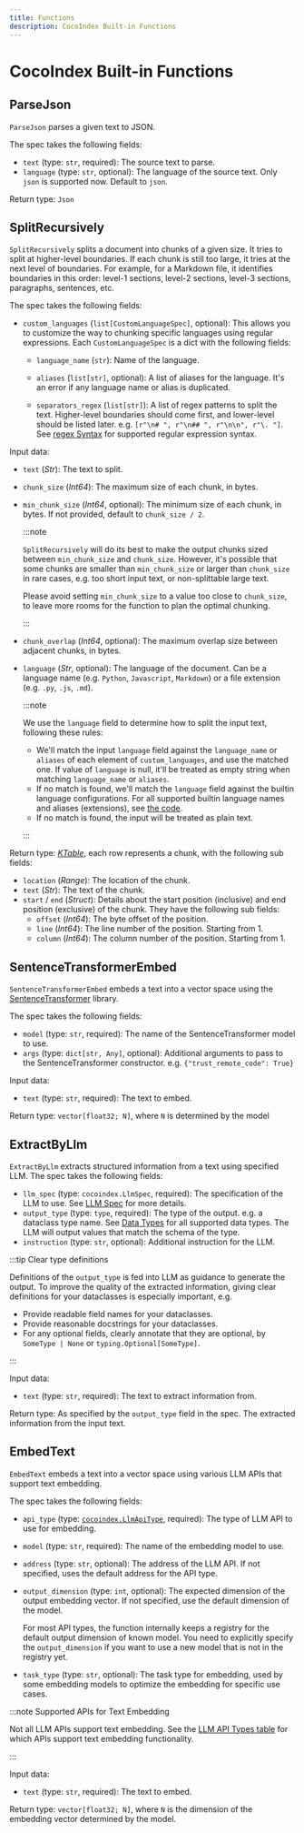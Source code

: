 ```yaml
---
title: Functions
description: CocoIndex Built-in Functions
---
```


# CocoIndex Built-in Functions

## ParseJson

`ParseJson` parses a given text to JSON.

The spec takes the following fields:

*   `text` (type: `str`, required): The source text to parse.
*   `language` (type: `str`, optional): The language of the source text.  Only `json` is supported now.  Default to `json`.

Return type: `Json`

## SplitRecursively

`SplitRecursively` splits a document into chunks of a given size.
It tries to split at higher-level boundaries. If each chunk is still too large, it tries at the next level of boundaries.
For example, for a Markdown file, it identifies boundaries in this order: level-1 sections, level-2 sections, level-3 sections, paragraphs, sentences, etc.

The spec takes the following fields:

*   `custom_languages` (`list[CustomLanguageSpec]`, optional): This allows you to customize the way to chunking specific languages using regular expressions. Each `CustomLanguageSpec` is a dict with the following fields:
    *   `language_name` (`str`): Name of the language.
    *   `aliases` (`list[str]`, optional): A list of aliases for the language.
        It's an error if any language name or alias is duplicated.

    *   `separators_regex` (`list[str]`): A list of regex patterns to split the text.
        Higher-level boundaries should come first, and lower-level should be listed later. e.g. `[r"\n# ", r"\n## ", r"\n\n", r"\. "]`.
        See [regex Syntax](https://docs.rs/regex/latest/regex/#syntax) for supported regular expression syntax.

Input data:

*   `text` (*Str*): The text to split.
*   `chunk_size` (*Int64*): The maximum size of each chunk, in bytes.
*   `min_chunk_size` (*Int64*, optional): The minimum size of each chunk, in bytes. If not provided, default to `chunk_size / 2`.

    :::note

    `SplitRecursively` will do its best to make the output chunks sized between `min_chunk_size` and `chunk_size`.
    However, it's possible that some chunks are smaller than `min_chunk_size` or larger than `chunk_size` in rare cases, e.g. too short input text, or non-splittable large text.

    Please avoid setting `min_chunk_size` to a value too close to `chunk_size`, to leave more rooms for the function to plan the optimal chunking.

    :::

*   `chunk_overlap` (*Int64*, optional): The maximum overlap size between adjacent chunks, in bytes.
*   `language` (*Str*, optional): The language of the document.
    Can be a language name (e.g. `Python`, `Javascript`, `Markdown`) or a file extension (e.g. `.py`, `.js`, `.md`).


    :::note

    We use the `language` field to determine how to split the input text, following these rules:

    *   We'll match the input `language` field against the `language_name` or `aliases` of each element of `custom_languages`, and use the matched one. If value of `language` is null, it'll be treated as empty string when matching `language_name` or `aliases`.
    *   If no match is found, we'll match the `language` field against the builtin language configurations.
        For all supported builtin language names and aliases (extensions), see [the code](https://github.com/search?q=org%3Acocoindex-io+lang%3Arust++%22static+TREE_SITTER_LANGUAGE_BY_LANG%22&type=code).
    *   If no match is found, the input will be treated as plain text.

    :::

Return type: [*KTable*](/docs/core/data_types#ktable), each row represents a chunk, with the following sub fields:

*   `location` (*Range*): The location of the chunk.
*   `text` (*Str*): The text of the chunk.
*   `start` / `end` (*Struct*): Details about the start position (inclusive) and end position (exclusive) of the chunk. They have the following sub fields:
    *   `offset` (*Int64*): The byte offset of the position.
    *   `line` (*Int64*): The line number of the position. Starting from 1.
    *   `column` (*Int64*): The column number of the position. Starting from 1.

## SentenceTransformerEmbed

`SentenceTransformerEmbed` embeds a text into a vector space using the [SentenceTransformer](https://huggingface.co/sentence-transformers) library.

The spec takes the following fields:

*   `model` (type: `str`, required): The name of the SentenceTransformer model to use.
*   `args` (type: `dict[str, Any]`, optional): Additional arguments to pass to the SentenceTransformer constructor. e.g. `{"trust_remote_code": True}`

Input data:

*   `text` (type: `str`, required): The text to embed.

Return type: `vector[float32; N]`, where `N` is determined by the model

## ExtractByLlm

`ExtractByLlm` extracts structured information from a text using specified LLM. The spec takes the following fields:

*   `llm_spec` (type: `cocoindex.LlmSpec`, required): The specification of the LLM to use. See [LLM Spec](/docs/ai/llm#llm-spec) for more details.
*   `output_type` (type: `type`, required): The type of the output. e.g. a dataclass type name. See [Data Types](/docs/core/data_types) for all supported data types. The LLM will output values that match the schema of the type.
*   `instruction` (type: `str`, optional): Additional instruction for the LLM.

:::tip Clear type definitions

Definitions of the `output_type` is fed into LLM as guidance to generate the output.
To improve the quality of the extracted information, giving clear definitions for your dataclasses is especially important, e.g.

*   Provide readable field names for your dataclasses.
*   Provide reasonable docstrings for your dataclasses.
*   For any optional fields, clearly annotate that they are optional, by `SomeType | None` or `typing.Optional[SomeType]`.

:::

Input data:

*   `text` (type: `str`, required): The text to extract information from.

Return type: As specified by the `output_type` field in the spec. The extracted information from the input text.

## EmbedText

`EmbedText` embeds a text into a vector space using various LLM APIs that support text embedding.

The spec takes the following fields:

*   `api_type` (type: [`cocoindex.LlmApiType`](/docs/ai/llm#llm-api-types), required): The type of LLM API to use for embedding.
*   `model` (type: `str`, required): The name of the embedding model to use.
*   `address` (type: `str`, optional): The address of the LLM API. If not specified, uses the default address for the API type.
*   `output_dimension` (type: `int`, optional): The expected dimension of the output embedding vector. If not specified, use the default dimension of the model.

    For most API types, the function internally keeps a registry for the default output dimension of known model.
    You need to explicitly specify the `output_dimension` if you want to use a new model that is not in the registry yet.

*   `task_type` (type: `str`, optional): The task type for embedding, used by some embedding models to optimize the embedding for specific use cases.

:::note Supported APIs for Text Embedding

Not all LLM APIs support text embedding. See the [LLM API Types table](/docs/ai/llm#llm-api-types) for which APIs support text embedding functionality.

:::

Input data:

*   `text` (type: `str`, required): The text to embed.

Return type: `vector[float32; N]`, where `N` is the dimension of the embedding vector determined by the model.
